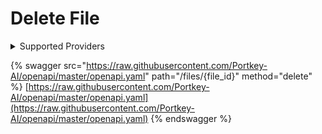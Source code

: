 # Delete File

<details>

<summary>Supported Providers</summary>

* OpenAI
* TogetherAI

</details>

{% swagger src="https://raw.githubusercontent.com/Portkey-AI/openapi/master/openapi.yaml" path="/files/{file_id}" method="delete" %}
[https://raw.githubusercontent.com/Portkey-AI/openapi/master/openapi.yaml](https://raw.githubusercontent.com/Portkey-AI/openapi/master/openapi.yaml)
{% endswagger %}
